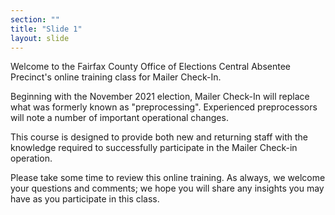```yaml
---
section: ""
title: "Slide 1"
layout: slide
---
```


Welcome to the Fairfax County Office of Elections Central Absentee Precinct's online training class for Mailer Check-In.

Beginning with the November 2021 election, Mailer Check-In will replace what was formerly known as "preprocessing". Experienced preprocessors will note a number of important operational changes.

This course is designed to provide both new and returning staff with the knowledge required to successfully participate in the Mailer Check-in operation.

Please take some time to review this online training. As always, we welcome your questions and comments; we hope you will share any insights you may have as you participate in this class.